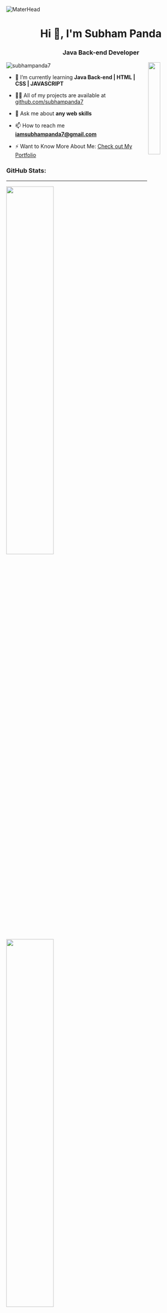 ![MaterHead](https://camo.githubusercontent.com/d6ebdf0be8c981a367c8226b0c0554db04a3235f4018c75ad1951fd67be61cc4/68747470733a2f2f6a75736d61726b746563682e636f6d2f7075626c69632f612f696d616765732f70616765732f7765625f646576656c6f706d656e742e676966)

<h1 align="center">Hi 👋, I'm Subham Panda</h1>
<h3 align="center">Java Back-end Developer</h3>
<img align="right" width="25%" src="https://camo.githubusercontent.com/c1dcb74cc1c1835b1d716f5051499a2814c683c806b15f04b0eba492863703e9/68747470733a2f2f63646e2e6472696262626c652e636f6d2f75736572732f3733303730332f73637265656e73686f74732f363538313234332f6176656e746f2e676966" alt="">

<p align="left"> <img src="https://komarev.com/ghpvc/?username=subhampanda7&label=Profile%20views&color=0e75b6&style=flat" alt="subhampanda7" /> </p>


- 🌱 I’m currently learning **Java Back-end | HTML | CSS | JAVASCRIPT**

- 👨‍💻 All of my projects are available at [github.com/subhampanda7](github.com/subhampanda7)

- 💬 Ask me about **any web skills**

- 📫 How to reach me **iamsubhampanda7@gmail.com**

- ⚡ Want to Know More About Me: <a href="https://subhampanda7.github.io/"> Check out My Portfolio</a>



<h3 align="left">GitHub Stats:</h3>
<hr/>

<p align="left">
<img width="50%" align="center" src ="https://github-readme-stats.vercel.app/api?username=subhampanda7&show_icons=true&theme=radical"/> 
</p>



<br/>

<p align="left">
<img width="50%" align="center" src ="https://streak-stats.demolab.com/?user=subhampanda7&theme=dark"/> 
</p>

<br/>

<p align="left">
<img width="50%" src ="https://github-readme-stats.vercel.app/api/top-langs/?username=subhampanda7&layout=compact&hide=php"/>
</p>




<br/>

<h3 align="left">GitHub Trophies:</h3>
<hr/>

<p align="center">
<img width="65%" src ="https://github-profile-trophy.vercel.app/?username=subhampanda7&theme=onedark"/>
</p>






<h3 align="left">Connect with me:</h3>
<hr/>
<p align="left">

<a href="https://www.linkedin.com/in/subhampanda7/" target="blank"><img align="center" src="https://raw.githubusercontent.com/rahuldkjain/github-profile-readme-generator/master/src/images/icons/Social/linked-in-alt.svg" alt="www.linkedin.com/in/subham-panda-603058162/" height="30" width="40" /></a>

</p>

<h3 align="left">Languages and Tools:</h3>
<hr/>

![My Skills](https://skillicons.dev/icons?i=java,aws,html,css,bootstrap,js,git,github,vscode)

